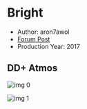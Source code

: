 # Bright

* Author: aron7awol
* [Forum Post](https://www.avsforum.com/threads/bass-eq-for-filtered-movies.2995212/post-56805764)
* Production Year: 2017

## DD+ Atmos

![img 0](https://fanart.tv/fanart/movies/400106/moviethumb/bright-5a4372c2c34b2.jpg)

![img 1](https://i.imgur.com/sjdEtQv.png)


